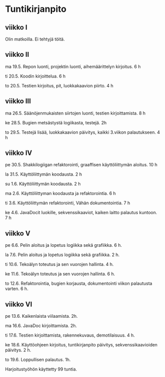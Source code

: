 # Tuntikirjanpito

## viikko I
Olin matkoilla. Ei tehtyjä töitä.

## viikko II
ma 19.5.
  Repon luonti, projektin luonti, aihemäärittelyn kirjoitus. 6 h

ti 20.5.
  Koodin kirjoittelua. 6 h

to 20.5.
  Testien kirjoitus, pit, luokkakaavion piirto. 4 h

## viikko III
ma 26.5.
  Säänöjenmukaisten siirtojen luonti, testien kirjoittamista. 8 h

ke 28.5.
  Bugien metsästystä logiikasta, testejä. 2h

to 29.5.
  Testejä lisää, luokkakaavion päivitys, kaikki 3.viikon palautukseen. 4 h

## viikko IV
pe 30.5.
  Shakkilogiigan refaktorointi, graaffisen käyttöliittymän aloitus. 10 h

la 31.5.
  Käyttöliittymän koodausta. 2 h

su 1.6.
  Käyttöliittymän koodausta. 2 h

ma 2.6.
  Käyttöliittyman koodausta ja refaktorointia. 6 h

ti 3.6.
  Käyttöliittymän refaktorointi, Vähän dokumentointia. 7 h

ke 4.6.
  JavaDocit luokille, sekvenssikaaviot, kaiken laitto palautus kuntoon. 7 h

## viikko V
pe 6.6.
  Pelin aloitus ja lopetus logiikka sekä grafiikka. 6 h.

la 7.6.
  Pelin aloitus ja lopetus logiikka sekä grafiikka. 2 h.

ti 10.6.
  Tekoälyn toteutus ja sen vuorojen hallinta. 4 h.

ke 11.6.
  Tekoälyn toteutus ja sen vuorojen hallinta. 6 h.

to 12.6.
  Refaktorointia, bugien korjausta, dokumentointi viikon palautusta varten. 6 h.

## viikko VI
pe 13.6.
  Kaikenlaista viilaamista. 2h.
  
ma 16.6.
  JavaDoc kirjoittamista. 2h.

ti 17.6.
  Testien kirjoittamista, rakennekuvaus, demotilaisuus. 4 h.

ke 18.6.
  Käyttöohjeen kirjoitus, tuntikirjanpito päivitys, sekvenssikaavioiden päivitys. 2 h.

to 19.6.
  Loppullisen palautus. 1h.


Harjoitustyöhön käyttetty 99 tuntia.








